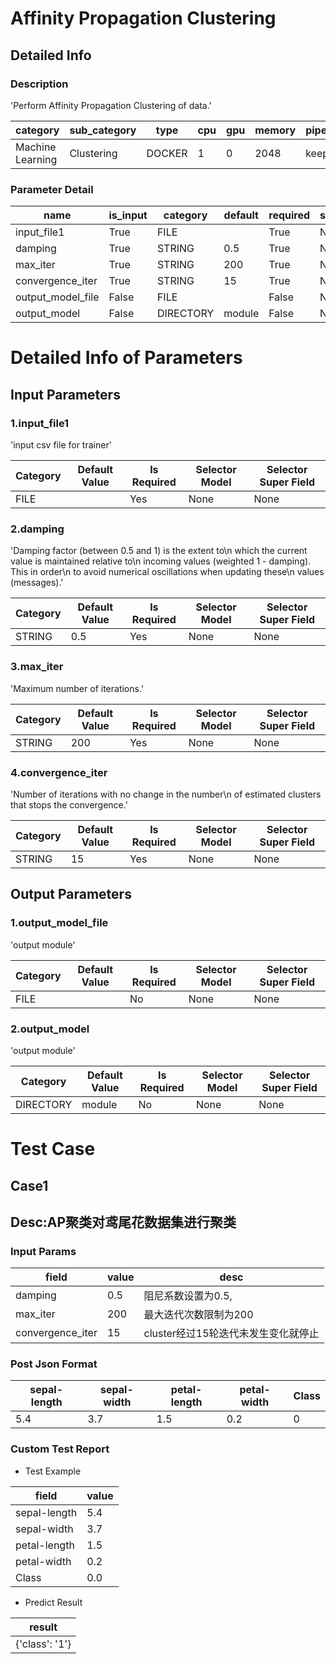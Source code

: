 # Affinity Propagation Clustering
## Detailed Info
### Description
'Perform Affinity Propagation Clustering of data.'


| category | sub_category | type | cpu | gpu | memory | pipe_status |
| --- | --- | --- | --- | --- | --- | --- |
| Machine Learning | Clustering | DOCKER | 1 | 0 | 2048 | keep |


### Parameter Detail

| name | is_input | category | default | required | selector_model |
| --- | --- | --- | --- | --- | --- |
| input_file1 | True | FILE |  | True | None |
| damping | True | STRING | 0.5 | True | None |
| max_iter | True | STRING | 200 | True | None |
| convergence_iter | True | STRING | 15 | True | None |
| output_model_file | False | FILE |  | False | None |
| output_model | False | DIRECTORY | module | False | None |


# Detailed Info of Parameters
## Input Parameters
### 1.input_file1
'input csv file for trainer'


| Category | Default Value | Is Required | Selector Model | Selector Super Field |
| --- | --- | --- | --- | --- |
| FILE |  | Yes | None | None |


### 2.damping
'Damping factor (between 0.5 and 1) is the extent to\n            which the current value is maintained relative to\n            incoming values (weighted 1 - damping). This in order\n            to avoid numerical oscillations when updating these\n            values (messages).'


| Category | Default Value | Is Required | Selector Model | Selector Super Field |
| --- | --- | --- | --- | --- |
| STRING | 0.5 | Yes | None | None |


### 3.max_iter
'Maximum number of iterations.'


| Category | Default Value | Is Required | Selector Model | Selector Super Field |
| --- | --- | --- | --- | --- |
| STRING | 200 | Yes | None | None |


### 4.convergence_iter
'Number of iterations with no change in the number\n            of estimated clusters that stops the convergence.'


| Category | Default Value | Is Required | Selector Model | Selector Super Field |
| --- | --- | --- | --- | --- |
| STRING | 15 | Yes | None | None |


## Output Parameters
### 1.output_model_file
'output module'


| Category | Default Value | Is Required | Selector Model | Selector Super Field |
| --- | --- | --- | --- | --- |
| FILE |  | No | None | None |


### 2.output_model
'output module'


| Category | Default Value | Is Required | Selector Model | Selector Super Field |
| --- | --- | --- | --- | --- |
| DIRECTORY | module | No | None | None |



# Test Case
## Case1
## Desc:AP聚类对鸢尾花数据集进行聚类
### Input Params

| field | value | desc |
| --- | --- | --- |
| damping | 0.5 | 阻尼系数设置为0.5, |
| max_iter | 200 | 最大迭代次数限制为200 |
| convergence_iter | 15 | cluster经过15轮迭代未发生变化就停止 |


### Post Json Format

| sepal-length | sepal-width | petal-length | petal-width | Class |
| --- | --- | --- | --- | --- |
| 5.4 | 3.7 | 1.5 | 0.2 | 0 |


### Custom Test Report
+ Test Example


| field | value |
| --- | --- |
| sepal-length | 5.4 |
| sepal-width | 3.7 |
| petal-length | 1.5 |
| petal-width | 0.2 |
| Class | 0.0 |


+ Predict Result


| result |
| --- |
| {'class': '1'} |


